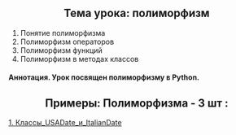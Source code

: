 <h2 style="text-align:center">Тема урока: полиморфизм</h2>

1. Понятие полиморфизма
2. Полиморфизм операторов
3. Полиморфизм функций
4. Полиморфизм в методах классов

#### Аннотация. Урок посвящен полиморфизму в Python.
<h2 style="text-align:center"> Примеры: Полиморфизма - 3 шт :</h2>

<div>
<a href="https://github.com/kolesnikovvitaliy/pokolenie_python_oop/tree/main/7_Наследование_и_полиморфизм/7_7_Полиморфизм/7_7_11_Классы_USADate_и_ItalianDate">1. Классы_USADate_и_ItalianDate</a>  &nbsp; 
</div>
